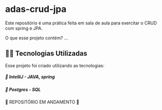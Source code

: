 # adas-crud-jpa

Este repositório é uma prática feita em sala de aula para exercitar o CRUD com spring e JPA. 

O que esse projeto contém? 
...

## 👨‍💻️ Tecnologias Utilizadas
Esse projeto foi criado utilizando as tecnologias:
##### :small_blue_diamond: IntelliJ - JAVA, spring 
##### :small_blue_diamond: Postgres - SQL



🚧 REPOSITÓRIO EM ANDAMENTO 🚧

